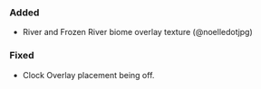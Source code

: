### Added
- River and Frozen River biome overlay texture (@noelledotjpg)

### Fixed
- Clock Overlay placement being off.